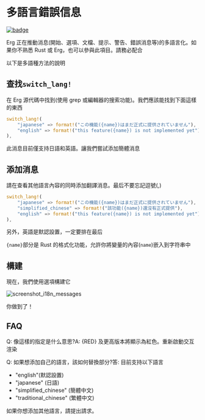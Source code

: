 # 多語言錯誤信息

[![badge](https://img.shields.io/endpoint.svg?url=https%3A%2F%2Fgezf7g7pd5.execute-api.ap-northeast-1.amazonaws.com%2Fdefault%2Fsource_up_to_date%3Fowner%3Derg-lang%26repos%3Derg%26ref%3Dmain%26path%3Ddoc/EN/dev_guide/i18n_messages.md%26commit_hash%3Da76da9feb2491b58a7d02476edfbd29a266e1033)](https://gezf7g7pd5.execute-api.ap-northeast-1.amazonaws.com/default/source_up_to_date?owner=erg-lang&repos=erg&ref=main&path=doc/EN/dev_guide/i18n_messages.md&commit_hash=a76da9feb2491b58a7d02476edfbd29a266e1033)

Erg 正在推動消息(開始、選項、文檔、提示、警告、錯誤消息等)的多語言化。如果你不熟悉 Rust 或 Erg，也可以參與此項目。請務必配合

以下是多語種方法的說明

## 查找`switch_lang!`

在 Erg 源代碼中找到(使用 grep 或編輯器的搜索功能)。我們應該能找到下面這樣的東西

```rust
switch_lang!(
    "japanese" => format!("この機能({name})はまだ正式に提供されていません"),
    "english" => format!("this feature({name}) is not implemented yet"),
),
```

此消息目前僅支持日語和英語。讓我們嘗試添加簡體消息

## 添加消息

請在查看其他語言內容的同時添加翻譯消息。最后不要忘記逗號(,)

```rust
switch_lang!(
    "japanese" => format!("この機能({name})はまだ正式に提供されていません"),
    "simplified_chinese" => format!("該功能({name})還沒有正式提供"),
    "english" => format!("this feature({name}) is not implemented yet"),
),
```

另外，英語是默認設置，一定要排在最后

`{name}`部分是 Rust 的格式化功能，允許你將變量的內容(`name`)嵌入到字符串中

## 構建

現在，我們使用選項構建它

<img src="https://raw.githubusercontent.com/erg-lang/erg/main/assets/screenshot_i18n_messages.png" alt='screenshot_i18n_messages'>

你做到了！

## FAQ

Q: 像這樣的指定是什么意思?A: {RED} 及更高版本將顯示為紅色。重新啟動交互渲染

Q: 如果想添加自己的語言，該如何替換部分?答: 目前支持以下語言

* "english"(默認設置)
* "japanese" (日語)
* "simplified_chinese" (簡體中文)
* "traditional_chinese" (繁體中文)

如果你想添加其他語言，請提出請求。
